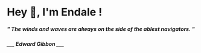 <h1 title="head"> Hey 👋, I'm Endale !</h1>

**<h5><i>" The winds and waves are always on the side of the ablest navigators. "</i></h5>**

*<b>___ Edward Gibbon ___</b>*
